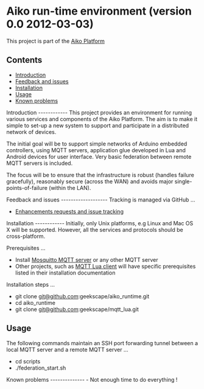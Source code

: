 Aiko run-time environment (version 0.0 2012-03-03)
=========================

This project is part of the
[Aiko Platform](https://sites.google.com/site/aikoplatform)

Contents
--------
- [Introduction](#introduction)
- [Feedback and issues](#feedback)
- [Installation](#installation)
- [Usage](#usage)
- [Known problems](#problems)

<a name="introduction" />
Introduction
------------
This project provides an environment for running various services and
components of the Aiko Platform.  The aim is to make it simple to set-up a
new system to support and participate in a distributed network of devices.

The initial goal will be to support simple networks of Arduino embedded
controllers, using MQTT servers, application glue developed in Lua and
Android devices for user interface.  Very basic federation between
remote MQTT servers is included.

The focus will be to ensure that the infrastructure is robust (handles
failure gracefully), reasonably secure (across the WAN) and avoids major
single-points-of-failure (within the LAN).

<a name="feedback" />
Feedback and issues
-------------------
Tracking is managed via GitHub ...

- [Enhancements requests and issue tracking](https://github.com/geekscape/aiko_runtime/issues)

<a name="installation" />
Installation
------------
Initially, only Unix platforms, e.g Linux and Mac OS X will be supported.
However, all the services and protocols should be cross-platform.

Prerequisites ...

- Install [Mosquitto MQTT server](http://mosquitto.org/download)
  or any other MQTT server
- Other projects, such as
  [MQTT Lua client](https://github.com/geekscape/mqtt_lua)
  will have specific prerequisites listed in their installation documentation

Installation steps ...

- git clone git@github.com:geekscape/aiko_runtime.git
- cd aiko_runtime
- git clone git@github.com:geekscape/mqtt_lua.git

Usage 
-----
The following commands maintain an SSH port forwarding tunnel between a
local MQTT server and a remote MQTT server ...

* cd scripts
* ./federation_start.sh

<a name="problems" />
Known problems
--------------
- Not enough time to do everything !

